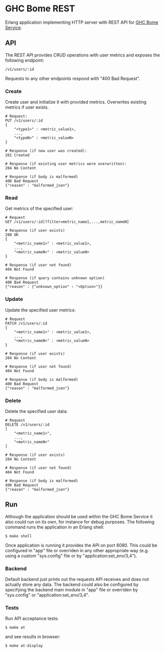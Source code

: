 # GHC Bome REST

Erlang application implementing HTTP server with REST API for
[GHC Bome Service](http://github.com/aialferov/ghc-bome).

## API

The REST API provides CRUD operations with user metrics and exposes the
following endpoint:

```
/v1/users/:id
```

Requests to any other endpoints respond with "400 Bad Request".

### Create

Create user and initialize it with provided metrics. Overwrites existing metrics
if user exists.

```
# Request:
PUT /v1/users/:id
{
    "<type1>" : <metric_value1>,
    ...,
    "<typeN>" : <metric_valueN>
}

# Response (if new user was created):
201 Created

# Response (if existing user metrics were overwritten):
204 No Content

# Response (if body is malformed)
400 Bad Request
{"reason" : "malformed_json"}
```

### Read

Get metrics of the specified user:

```
# Request
GET /v1/users/:id[?filter=metric_name1,...,metric_nameN]

# Response (if user exists)
200 OK
{
    "<metric_name1>" : <metric_value1>,
    ...,
    "<metric_nameN>" : <metric_valueN>
}

# Response (if user not found)
404 Not Found

# Response (if query contains unknown option)
400 Bad Request
{"reason" : {"unknown_option" : "<Option>"}}
```

### Update

Update the specified user metrics:

```
# Request
PATCH /v1/users/:id
{
    "<metric_name1>" : <metric_value1>,
    ...,
    "<metric_nameN>" : <metric_valueN>
}

# Response (if user exists)
204 No Content

# Response (if user not found)
404 Not Found

# Response (if body is malformed)
400 Bad Request
{"reason" : "malformed_json"}
```

### Delete

Delete the specified user data:

```
# Request
DELETE /v1/users/:id
[
    "<metric_name1>",
    ...,
    "<metric_nameN>"
]

# Response (if user exists)
204 No Content

# Response (if user not found)
404 Not Found

# Response (if body is malformed)
400 Bad Request
{"reason" : "malformed_json"}
```

## Run

Although the application should be used within the GHC Bome Service it also
could run on its own, for instance for debug purposes. The following command
runs the application in an Erlang shell:

```
$ make shell
```

Once application is running it provides the API on port 8080. This could be
configured in "app" file or overriden in any other appropriate way (e.g. using
a custom "sys.config" file or by "application:set_env/3,4").

### Backend

Default backend just prints out the requests API receives and does not actually
store any data. The backend could also be configured by specifying the backend
main module in "app" file or overriden by "sys.config" or
"application:set_env/3,4".

### Tests

Run API acceptance tests:

```
$ make at
```

and see results in browser:

```
$ make at-display
```
